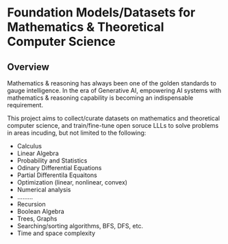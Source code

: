 # Foundation Models/Datasets for Mathematics & Theoretical Computer Science
## Overview
Mathematics & reasoning has always been one of the golden standards to gauge intelligence. In the era of Generative AI, empowering AI systems with mathematics & reasoning capability is becoming an indispensable requirement.

This project aims to collect/curate datasets on mathematics and theoretical computer science, and train/fine-tune open soruce LLLs to solve problems in areas incuding, but not limited to the following:

- Calculus
- Linear Algebra
- Probability and Statistics
- Odinary Differential Equations
- Partial Differentila Equaitons
- Optimization (linear, nonlinear, convex)
- Numerical analysis
- .........
- Recursion
- Boolean Algebra
- Trees, Graphs
- Searching/sorting algorithms, BFS, DFS, etc.
- Time and space complexity
